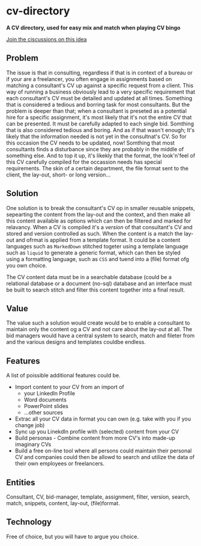 # cv-directory
**A CV directory, used for easy mix and match when playing CV bingo**

[Join the ciscussions on this idea](https://github.com/tt-internship/cv-directory/discussions)

## Problem
The issue is that in consulting, regardless if that is in context of a bureau or if your are a freelancer, you often engage in assignments based on matching a consultant's CV up against a specific request from a client. This way of running a business obviously lead to a very specific requirement that each consultant's CV must be detailed and updated at all times. Something that is considered a tedious and borring task for most consultants. But the problem is deeper than that; when a consultant is preseted as a potential hire for a specific assignment, it's most likely that it's not the entire CV that can be presented. It must be carefully adapted to each single bid. Somthing that is also considered tedious and boring. And as if that wasn't enough; It's likely that the information needed is not yet in the consultnat's CV. So for this occasion the CV needs to be updated, now! Somthing that most consultants finds a disturbance since they are probably in the middle of something else. And to top it up, it's likekly that the format, the look'n'feel of this CV carefully compiled for the occassion needs has special requirements. The skin of a certain department, the file format sent to the client, the lay-out, short- or long version...

## Solution
One solution is to break the consultant's CV op in smaller reusable snippets, sepearting the content from the lay-out and the context, and then make all this content available as options which can then be filtered and marked for relavancy. When a CV is compiled it's a _version_ of that consultant's CV and stored and version controlled as such. When the content is a match the lay-out and ofrmat is applied from a template format. It could be a content languages such as `MarkedDown` stitched togeter using a template language such as `liquid` to generate a generic format, which can then be styled using a formatting language, such as `CSS` and tuend into a (file) format ofg you own choice.

The CV content data must be in a searchable database (could be a relational database or a document (no-sql) database and an interface must be built to search stitch and filter this content together into a final result.

## Value
The value such a solution would create would be to enable a consultant to maintain only the content og a CV and not care about the lay-out at all. The bid managers would have a central system to search, match and fileter from and the various designs and templates couldbe endless.

## Features
A list of poissible additional features could be.

- Import content to your CV from an import of
    - your LinkedIn Profile
    - Word documents
    - PowerPoint slides
    - ...other sources
- Extrac all your CV data in format you can own (e.g. take with you if you change job)
- Sync up you LinekdIn profile with (selected) content from your CV
- Build personas - Combine content from more CV's into made-up imaginary CVs
- Build a free on-line tool where all persons could maintain their personal CV and companies could then be allowd to search and utilize the data of their own employees or freelancers.

## Entities
Consultant, CV, bid-manager, template, assignment, filter, version, search, match, snippets, content, lay-out, (file)format.

## Technology
Free of choice, but you will have to argue you choice.
